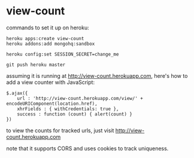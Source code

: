 view-count
==========

commands to set it up on heroku:

```
heroku apps:create view-count
heroku addons:add mongohq:sandbox

heroku config:set SESSION_SECRET=change_me

git push heroku master
```

assuming it is running at http://view-count.herokuapp.com, here's how to add a view counter with JavaScript:

```
$.ajax({
    url : 'http://view-count.herokuapp.com/view/' + encodeURIComponent(location.href),
    xhrFields : { withCredentials: true },
    success : function (count) { alert(count) }
})   
```

to view the counts for tracked urls, just visit http://view-count.herokuapp.com

note that it supports CORS and uses cookies to track uniqueness.
